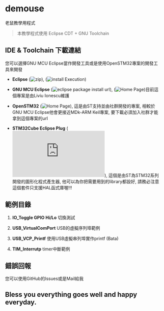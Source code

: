 # demouse

老鼠教學用程式

> 本教學程式使用 Eclipse CDT + GNU Toolchain

## IDE & Toolchain 下載連結
您可以選擇GNU MCU Eclipse當作開發工具或是使用OpenSTM32專案的開發工具來開發

* **Eclipse** (![zip](https://www.eclipse.org/downloads/eclipse-packages/)), (![install Execution](https://www.eclipse.org/downloads/))

* **GNU MCU Eclipse** (![eclipse package install url](http://gnu-mcu-eclipse.netlify.com/v4-neon-updates/)), (![Home Page](https://gnu-mcu-eclipse.github.io/))目前這個專案是由Liviu Ionescu維護

* **OpenSTM32** (![Home Page](http://gnu-mcu-eclipse.netlify.com/v4-neon-updates/)), 這是由ST支持並由社群開發的專案, 相較於GNU MCU Eclipse他會更接近MDk-ARM Keil專案, 要下載必須加入社群才能拿到這個專案的url

* **STM32Cube Eclipse Plug** (![ST Page](http://www.st.com/en/development-tools/stsw-stm32095.html)), 這個是由ST為STM32系列開發的圖形化程式產生器, 他可以為你把需要用到的library都設好, 請務必注意這個套件只支援HAL函式庫喔!!!

## 範例目錄

1. **IO_Toggle GPIO Hi/Lo** 切換測試

2. **USB_VirtualComPort** USB的虛擬序列埠範例

3. **USB_VCP_Printf** 使用USB虛擬串列埠實作printf (Bata)

4. **TIM_Interrutp** timer中斷範例

## 錯誤回報
您可以使用GitHub的Issues或是Mail給我

## Bless you everything goes well and happy everyday.
